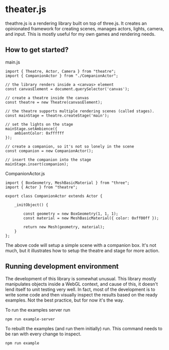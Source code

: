 # theater.js

theathre.js is a rendering library built on top of three.js. It creates an opinionated
framework for creating scenes, manages actors, lights, camera, and input. This is mostly
useful for my own games and rendering needs.

## How to get started?

main.js
```
import { Theatre, Actor, Camera } from "theatre";
import { CompanionActor } from "./CompanionActor";

// the library renders inside a <canvas> element
const canvasElement = document.querySelector('canvas');

// create a theatre inside the canvas
const theatre = new Theatre(canvasElement);

// the theatre supports multiple rendering scenes (called stages).
const mainStage = theatre.createStage('main');

// set the lights on the stage
mainStage.setAmbience({
    ambientColor: 0xffffff
});

// create a companion, so it's not so lonely in the scene
const companion = new CompanionActor();

// insert the companion into the stage
mainStage.insert(companion);
```

CompanionActor.js
```
import { BoxGeometry, MeshBasicMaterial } from "three";
import { Actor } from "theatre";

export class CompanionActor extends Actor {

    _initObject() {

        const geometry = new BoxGeometry(1, 1, 1);
        const material = new MeshBasicMaterial({ color: 0xff00ff });

        return new Mesh(geometry, material);
    }
};
```

The above code will setup a simple scene with a companion box. It's not much, but it illustrates
how to setup the theatre and stage for more action.

## Running development environment

The development of this library is somewhat unusual. This library mostly manipulates objects
inside a WebGL context, and cause of this, it doesn't lend itself to unit testing very well.
In fact, most of the development is to write some code and then visually inspect the results
based on the ready examples. Not the best practice, but for now it's the way.

To run the examples server run

```
npm run example-server
```

To rebuilt the examples (and run them initially) run. This command needs to be ran with
every change to inspect.

```
npm run example
```